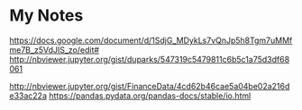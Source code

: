 # My Notes


https://docs.google.com/document/d/1SdjG_MDykLs7vQnJp5h8Tgm7uMMfme7B_z5VdJIS_zo/edit#
http://nbviewer.jupyter.org/gist/duparks/547319c5479811c6b5c1a75d3df68061



http://nbviewer.jupyter.org/gist/FinanceData/4cd62b46cae5a04be02a216de33ac22a
https://pandas.pydata.org/pandas-docs/stable/io.html
